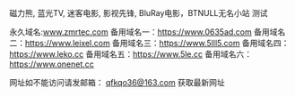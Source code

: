 磁力熊, 蓝光TV, 迷客电影, 影视先锋, BluRay电影，BTNULL无名小站
测试

永久域名:www.zmrtec.com 
备用域名一：https://www.0635ad.com
备用域名二：https://www.leixel.com
备用域名三：https://www.5lll5.com
备用域名四：https://www.leko.cc
备用域名五：https://www.5le.cc
备用域名六：https://www.onenet.cc

网址如不能访问请发邮箱： qfkqo36@163.com  获取最新网址
